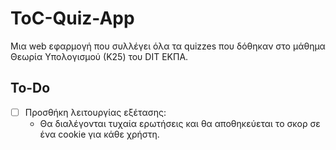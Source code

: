 # ToC-Quiz-App
Μια web εφαρμογή που συλλέγει όλα τα quizzes που δόθηκαν στο μάθημα Θεωρία Υπολογισμού (Κ25) του DIT ΕΚΠΑ.

## To-Do
- [ ] Προσθήκη λειτουργίας εξέτασης:
    - Θα διαλέγονται τυχαία ερωτήσεις και θα αποθηκεύεται το σκορ σε ένα cookie για κάθε χρήστη.